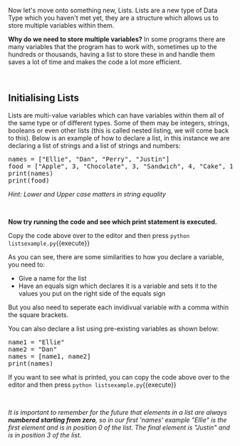 Now let's move onto something new, Lists. Lists are a new type of Data Type which you haven't met yet, they are a structure which allows us to store multiple variables within them. 

**Why do we need to store multiple variables?** In some programs there are many variables that the program has to work with, sometimes up to the hundreds or thousands, having a list to store these in and handle them saves a lot of time and makes the code a lot more efficient.

</br>

## Initialising Lists

Lists are multi-value variables which can have variables within them all of the same type or of different types. Some of them may be integers, strings, booleans or even other lists (this is called nested listing, we will come back to this). Below is an example of how to declare a list, in this instance we are declaring a list of strings and a list of strings and numbers:


<pre class="file" data-filename="listsexample.py" data-target="replace">
names = ["Ellie", "Dan", "Perry", "Justin"]
food = ["Apple", 3, "Chocolate", 3, "Sandwich", 4, "Cake", 1]
print(names)
print(food)
</pre>

*Hint: Lower and Upper case matters in string equality*

</br>

**Now try running the code and see which print statement is executed.**

Copy the code above over to the editor and then press
`python listsexample.py`{{execute}}

As you can see, there are some similarities to how you declare a variable, you need to:
- Give a name for the list
- Have an equals sign which declares it is a variable and sets it to the values you put on the right side of the equals sign

But you also need to seperate each invidivual variable with a comma within the square brackets.

You can also declare a list using pre-existing variables as shown below:

<pre class="file" data-filename="listsexample.py" data-target="replace">
name1 = "Ellie"
name2 = "Dan"
names = [name1, name2]
print(names)
</pre>

If you want to see what is printed, you can copy the code above over to the editor and then press
`python listsexample.py`{{execute}}

</br>

*It is important to remember for the future that elements in a list are always **numbered starting from zero**, so in our first 'names' example "Ellie" is the first element and is in position 0 of the list. The final element is "Justin" and is in position 3 of the list.*